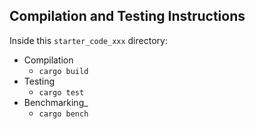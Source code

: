 ## Compilation and Testing Instructions
Inside this `starter_code_xxx` directory:
- Compilation
  - `cargo build`
- Testing
  - `cargo test`
- Benchmarking_
  - `cargo bench`